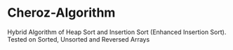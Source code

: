 # Cheroz-Algorithm
Hybrid Algorithm of Heap Sort and Insertion Sort (Enhanced Insertion Sort). Tested on Sorted, Unsorted and Reversed Arrays
